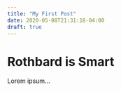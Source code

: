 ```yaml
---
title: "My First Post"
date: 2020-05-08T21:31:18-04:00
draft: true
---
```


# Rothbard is Smart

Lorem ipsum...
